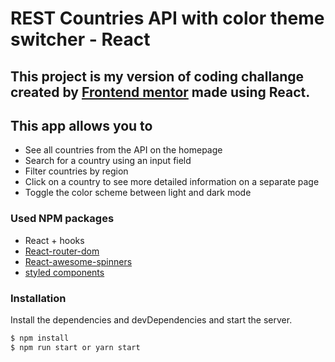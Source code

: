 # REST Countries API with color theme switcher - React 

## This project is my version of coding challange created by [Frontend mentor](https://www.frontendmentor.io/challenges/rest-countries-api-with-color-theme-switcher-5cacc469fec04111f7b848ca) made using React.

## This app allows you to
- See all countries from the API on the homepage
- Search for a country using an input field
- Filter countries by region
- Click on a country to see more detailed information on a separate page
- Toggle the color scheme between light and dark mode

### Used NPM packages
- React + hooks
- [React-router-dom](https://reactrouter.com/web/guides/quick-start)
- [React-awesome-spinners](https://www.npmjs.com/package/react-awesome-spinners)
- [styled components](https://styled-components.com/)

### Installation

Install the dependencies and devDependencies and start the server.

```sh
$ npm install
$ npm run start or yarn start
```

